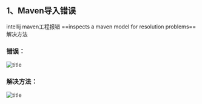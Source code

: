 ## 1、Maven导入错误
intellij maven工程报错 ==inspects a maven model for resolution problems== 解决方法
### 错误：
![title](https://i.loli.net/2020/01/03/LnzT7w9sVrbCjiX.png)
### 解决方法：
![title](https://i.loli.net/2020/01/03/wKYS86TQCI2yZEV.png)